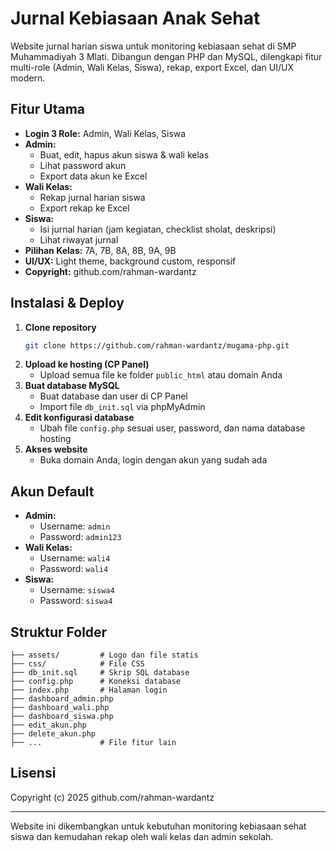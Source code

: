 # Jurnal Kebiasaan Anak Sehat

Website jurnal harian siswa untuk monitoring kebiasaan sehat di SMP Muhammadiyah 3 Mlati. Dibangun dengan PHP dan MySQL, dilengkapi fitur multi-role (Admin, Wali Kelas, Siswa), rekap, export Excel, dan UI/UX modern.

## Fitur Utama
- **Login 3 Role:** Admin, Wali Kelas, Siswa
- **Admin:**
  - Buat, edit, hapus akun siswa & wali kelas
  - Lihat password akun
  - Export data akun ke Excel
- **Wali Kelas:**
  - Rekap jurnal harian siswa
  - Export rekap ke Excel
- **Siswa:**
  - Isi jurnal harian (jam kegiatan, checklist sholat, deskripsi)
  - Lihat riwayat jurnal
- **Pilihan Kelas:** 7A, 7B, 8A, 8B, 9A, 9B
- **UI/UX:** Light theme, background custom, responsif
- **Copyright:** github.com/rahman-wardantz

## Instalasi & Deploy
1. **Clone repository**
   ```bash
   git clone https://github.com/rahman-wardantz/mugama-php.git
   ```
2. **Upload ke hosting (CP Panel)**
   - Upload semua file ke folder `public_html` atau domain Anda
3. **Buat database MySQL**
   - Buat database dan user di CP Panel
   - Import file `db_init.sql` via phpMyAdmin
4. **Edit konfigurasi database**
   - Ubah file `config.php` sesuai user, password, dan nama database hosting
5. **Akses website**
   - Buka domain Anda, login dengan akun yang sudah ada

## Akun Default
- **Admin:**
  - Username: `admin`
  - Password: `admin123`
- **Wali Kelas:**
  - Username: `wali4`
  - Password: `wali4`
- **Siswa:**
  - Username: `siswa4`
  - Password: `siswa4`

## Struktur Folder
```
├── assets/         # Logo dan file statis
├── css/            # File CSS
├── db_init.sql     # Skrip SQL database
├── config.php      # Koneksi database
├── index.php       # Halaman login
├── dashboard_admin.php
├── dashboard_wali.php
├── dashboard_siswa.php
├── edit_akun.php
├── delete_akun.php
├── ...             # File fitur lain
```

## Lisensi
Copyright (c) 2025 github.com/rahman-wardantz

---
Website ini dikembangkan untuk kebutuhan monitoring kebiasaan sehat siswa dan kemudahan rekap oleh wali kelas dan admin sekolah.
